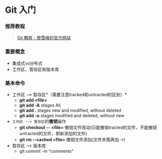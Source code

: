 # Git 入门

### 推荐教程
> [Git 教程 - 廖雪峰的官方网站](http://www.liaoxuefeng.com/wiki/0013739516305929606dd18361248578c67b8067c8c017b000)

### 重要概念
* 集成式vs分布式
* 工作区、暂存区和版本库

### 基本命令
* 工作区 --> 暂存区*（需要注意tracked和untracted的区别）*
	* **git add <file&gt;**
    * **git add -A**  stages All
    * **git add .**   stages new and modified, without deleted
    * **git add -u**  stages modified and deleted, without new                    
* `工作区 --> 暂存区`的**撤销**操作
	* **git checkout -- <file&gt;** 撤销文件改动(只能撤销tracted的文件，不能撤销untracted的文件，即新添加的文件)
	* **git rm --cached <file&gt;** 撤销文件添加(文件夹需再加 -r)
* 暂存区 --> 版本库
	* git commit -m "comments"